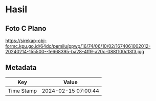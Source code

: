 # Hasil

## Foto C Plano

https://sirekap-obj-formc.kpu.go.id/64dc/pemilu/ppwp/16/74/06/10/02/1674061002012-20240214-155500--fe668395-ba28-4ff9-a20c-088f100c13f3.jpg


## Metadata

| Key        | Value               |
| ---------- | ------------------- |
| Time Stamp | 2024-02-15 07:00:44 |



